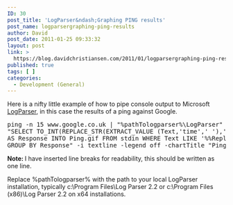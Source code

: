 ```yaml
---
ID: 30
post_title: 'LogParser&ndash;Graphing PING results'
post_name: logparsergraphing-ping-results
author: David
post_date: 2011-01-25 09:33:32
layout: post
link: >
  https://blog.davidchristiansen.com/2011/01/logparsergraphing-ping-results/
published: true
tags: [ ]
categories:
  - Development (General)
---
```

<p>Here is a nifty little example of how to pipe console output to Microsoft <a title="Link to Microsoft Log Parser v2.2" target="_blank" href="http://www.microsoft.com/downloads/details.aspx?FamilyID=890cd06b-abf8-4c25-91b2-f8d975cf8c07&amp;displaylang=en">LogParser</a>, in this case the results of a ping against Google.</p>
<pre class="brush:csharp">
ping -n 15 www.google.co.uk | "%pathTologparser%\LogParser"
"SELECT TO_INT(REPLACE_STR(EXTRACT_VALUE (Text,'time',' '),'ms',''))
AS Response INTO Ping.gif FROM stdin WHERE Text LIKE '%%Reply%%'
GROUP BY Response" -i textline -legend off -chartTitle "Ping Times" -view</pre>
<p><strong>Note: </strong>I have inserted line breaks for readability, this should be written as one line.</p>
<p>Replace %pathTologparser% with the path to your local LogParser installation, typically c:\Program Files\Log Parser 2.2 or c:\Program Files (x86)\Log Parser 2.2 on x64 installations.</p>